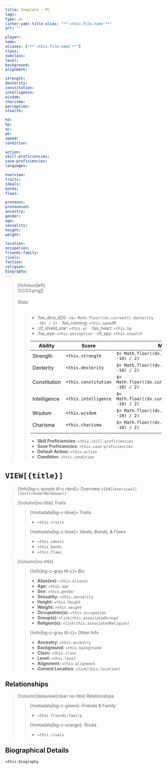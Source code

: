 ```yaml
---
title: Template - PC
tags:
type: pc
linter-yaml-title-alias: "**`=this.file.name`**"
art: ""

player:
name: 
aliases: ["**`=this.file.name`**"]
class:
subclass:
level:
background:
alignment: 

strength:
dexterity:
constitution:
intelligence:
wisdom:
charisma:
perception:
stealth:

hd: 
hp:
ac: 
pb: 
speed:
condition: 

action: 
skill-proficiencies: 
save-proficiencies: 
languages: 

overview:
traits: 
ideals: 
bonds: 
flaws: 

pronouns: 
pronounced: 
ancestry: 
gender:
age: 
sexuality:
height:
weight:

location: 
occupation: 
friends-family:
rivals: 
faction: 
religion: 
biography:
---
```


>[!infobox|left]  
>![[CG3.png]]
>###### Stats
>> -  :fas_dice_d20: \+`$= Math.floor((dv.current().dexterity -10) / 2)` ⋅ :fas_running: `=this.speed`ft
>> - :rif_shield_star: `=this.ac` ⋅ :fas_heart: `=this.hp`
>> - :fas_eye: `=this.perception` ⋅ :rif_spy: `=this.stealth`
>>
>> | Ability      | Score                | Mod                                        |
>> |--------------|----------------------|--------------------------------------------|
>> | Strength     | `=this.strength`     | `$= Math.floor((dv.current().strength -10) / 2)`     |
>> | Dexterity    | `=this.dexterity`    | `$= Math.floor((dv.current().dexterity -10) / 2)`    |
>> | Constitution | `=this.constitution` | `$= Math.floor((dv.current().constitution -10) / 2)` |
>> | Intelligence | `=this.intelligence` | `$= Math.floor((dv.current().intelligence -10) / 2)` |
>> | Wisdom       | `=this.wisdom`       | `$= Math.floor((dv.current().wisdom -10) / 2)`       |
>> | Charisma     | `=this.charisma`     | `$= Math.floor((dv.current().charisma -10) / 2)`     |
>> ||||
>>  - **Skill Proficiencies:** `=this.skill-proficiencies`
>>  - **Save Proficiencies:** `=this.save-proficiencies`
>>  - **Default Action:** `=this.action`
>>  -  **Condition:** `=this.condition`

# **`VIEW[{title}]`**
>[!info|bg-c-purple ttl-c nbrd]+ Overview
> `VIEW[{overview}][text(renderMarkdown)]`


>[!column|no-title] Traits
>> [!metadata|bg-c-blue]+ Traits
>> - `=this.traits`
>
>> [!metadata|bg-c-blue]+ Ideals, Bonds, & Flaws
>> -  `=this.ideals`
>> -  `=this.bonds`
>> -  `=this.flaws`
 
>[!column|no-title]
>> [!info|bg-c-gray ttl-c]+ Bio
>> - **Alias(es):** `=this.aliases` 
>> - **Age:**  `=this.age` 
>> - **Sex:**  `=this.gender` 
>> - **Sexuality:**  `=this.sexuality` 
>> - **Height:**  `=this.height` 
>> - **Weight:**  `=this.weight` 
>> - **Occupation(s):**  `=this.occupation` 
>> - **Group(s):**  `=link(this.associatedGroup)` 
>> - **Religion(s):**  `=link(this.associatedReligion)` 
>
>> [!info|bg-c-gray ttl-c]+ Other Info 
>> - **Ancestry:**  `=this.ancestry`
>> - **Background:** `=this.background`
>> - **Class:** `=this.class`
>> - **Level:** `=this.level`
>> - **Alignment:** `=this.alignment`
>> - **Current Location:**  `=link(this.location)` 

## Relationships
>[!column|dataview|clean no-title] Relationships
>> [!metadata|bg-c-green]- Friends & Family
>> - `=this.friends-family`
>
>> [!metadata|bg-c-orange]- Rivals
>> - `=this.rivals`


## Biographical Details

`=this.biography`